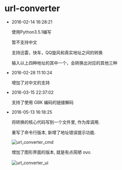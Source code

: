 # url-converter

* 2016-02-14 16:28:21

    使用Python3.5.1编写

    暂不支持中文

    支持迅雷，快车，QQ旋风和真实地址之间的转换

    输入以上四种地址的其中一个，会转换出对应的其他三种

* 2016-02-28 11:10:24

    增加了对中文的支持

* 2016-03-15 22:37:02

    支持了使用 GBK 编码的链接解码

* 2016-05-13 16:18:25

    将转换的核心代码写到一个文件里, 作为库调用.
    
    重写了命令行版本, 新增了地址错误提示功能.
    
    ![url_converter_cmd](http://7xtwly.com1.z0.glb.clouddn.com/url_converter_cmd.png)   
    
    增加了图形界面的版本, 就是有点简陋 ಠ౪ಠ.
    
    ![url_converter_ui](http://7xtwly.com1.z0.glb.clouddn.com/url_converter_ui.png)